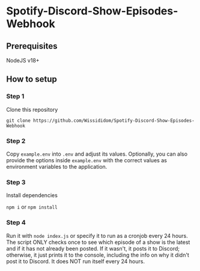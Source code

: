 # Spotify-Discord-Show-Episodes-Webhook

## Prerequisites

NodeJS v18+

## How to setup

### Step 1

Clone this repository

`git clone https://github.com/Wissididom/Spotify-Discord-Show-Episodes-Webhook`

### Step 2

Copy `example.env` into `.env` and adjust its values. Optionally, you can also provide the options inside `example.env` with the correct values as environment variables to the application.

### Step 3

Install dependencies

`npm i` or `npm install`

### Step 4

Run it with `node index.js` or specify it to run as a cronjob every 24 hours. The script ONLY checks once to see which episode of a show is the latest and if it has not already been posted. If it wasn't, it posts it to Discord; otherwise, it just prints it to the console, including the info on why it didn't post it to Discord. It does NOT run itself every 24 hours.
